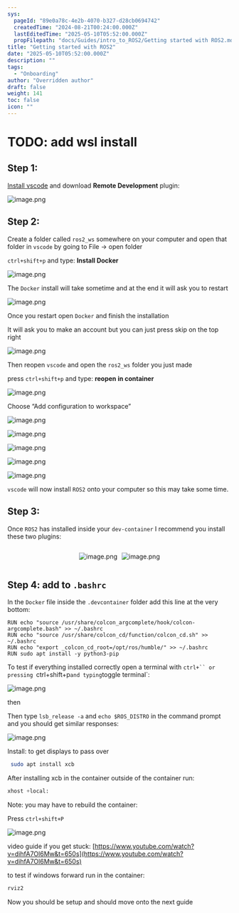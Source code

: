 ```yaml
---
sys:
  pageId: "89e0a78c-4e2b-4070-b327-d28cb0694742"
  createdTime: "2024-08-21T00:24:00.000Z"
  lastEditedTime: "2025-05-10T05:52:00.000Z"
  propFilepath: "docs/Guides/intro_to_ROS2/Getting started with ROS2.md"
title: "Getting started with ROS2"
date: "2025-05-10T05:52:00.000Z"
description: ""
tags:
  - "Onboarding"
author: "Overridden author"
draft: false
weight: 141
toc: false
icon: ""
---
```


# TODO: add wsl install

## Step 1:

[Install vscode](https://code.visualstudio.com/download) and download **Remote Development** plugin:

![image.png](https://prod-files-secure.s3.us-west-2.amazonaws.com/d518164a-d88e-44d1-a4ee-3adb3bd8bce0/efb52993-1881-4a40-b95e-6f020334f022/image.png?X-Amz-Algorithm=AWS4-HMAC-SHA256&X-Amz-Content-Sha256=UNSIGNED-PAYLOAD&X-Amz-Credential=ASIAZI2LB466YEYF5KRO%2F20250612%2Fus-west-2%2Fs3%2Faws4_request&X-Amz-Date=20250612T004224Z&X-Amz-Expires=3600&X-Amz-Security-Token=IQoJb3JpZ2luX2VjEAgaCXVzLXdlc3QtMiJGMEQCIDijptEIUapudIj2Cd4Z%2FBjGCxbKofRgoN%2FR%2FtqZVyxfAiBsmJa8HR6qcl1Ei%2BwdSuzQX2sPVyqD5WHZkUbMsnMJlSqIBAjh%2F%2F%2F%2F%2F%2F%2F%2F%2F%2F8BEAAaDDYzNzQyMzE4MzgwNSIMqFfXOyUr%2FeV8jQnlKtwDAqFEw54KCDAh8vlbCxRcDxKxLQnA6FjoQFjBkiUKHUap73reta3jxCSsWYz3j5BZ2iQa7nQSeoBhXrBbz6dVSyjuBJNjovzfyQNl0i%2F3ACuMZCdeJu8Ylavne6gJ0m6EcQNhzHD0cpC564TWrqw%2FeKwGnfASWmQws9D0t%2BeFMUpLbHpmk7kw%2BJmKgaobmUGrzuniLNNu2ftV21P3ntdBVpQEAv9mGmgq%2BKz%2F1g%2FRF0maUPGSSFcLTCXrU7%2F2vPRrTMW0nNkoKiZUqPA0guI3kGciwj1XnhoRkba2NL%2BQyve29yjyvmjeKkJyF2EiDkdV71hqJX8%2B2%2BtOwAapKpYyaSiYTfxanH%2BIK%2FOMFcH%2FskkH%2FMf36gfVb4j5r7YwsCHyrqdsiBTEkSULwQ6fU92aMPWfcgp%2F%2BkPrItZnKYYzQn%2FFfQaRlFKL1cJNaKb9TChczx%2FwyZ87qLRb1kNj8aqz7nsEmcqczb6DXutbtENWK7WFLndtaaZXdMTd8xd7tQGjNxAokPXFSOfRG%2FFux4KWI%2FQoiTaSTkfpT4lB0QgVVsb5wmG858B5gwFQx1%2BsUm5MgoaB7jUGFzeayz2nYdRPetSjEwoUgRpFBLBlW%2B8ulO%2FgXB%2FX21EF63iXF6YwsriowgY6pgFP%2BW3AQ7w%2FMS9I5San%2Fw31pQVbglWmlWHGz4z9ZeYSEL%2BmAs5OdAPq0sH7T3%2B5EtG0A171rhGa%2BwOhhpdnCflZ%2Fr4xb3Zi6kKqhztatdFjV9F%2FmowVimkBV7urMujR1z8gbtMnlY%2FtbM8wFwIvRIF89w8MIrGM1xVcxRLzEd9j9qsZrwwwSwoSmfqQiULJTVcrT5DjwqEJhni%2FUrTnCznKah0pksFq&X-Amz-Signature=f5290bf68bc6960b1a3338d3fccd0fc503c2d8c5a8c39598decce930b5318b96&X-Amz-SignedHeaders=host&x-amz-checksum-mode=ENABLED&x-id=GetObject)

## Step 2:

Create a folder called `ros2_ws` somewhere on your computer and open that folder in `vscode` by going to File → open folder 

`ctrl+shift+p` and type: **Install Docker**

![image.png](https://prod-files-secure.s3.us-west-2.amazonaws.com/d518164a-d88e-44d1-a4ee-3adb3bd8bce0/2269dc0e-1cd5-47ff-bceb-c04ad9b2eab0/image.png?X-Amz-Algorithm=AWS4-HMAC-SHA256&X-Amz-Content-Sha256=UNSIGNED-PAYLOAD&X-Amz-Credential=ASIAZI2LB466YEYF5KRO%2F20250612%2Fus-west-2%2Fs3%2Faws4_request&X-Amz-Date=20250612T004224Z&X-Amz-Expires=3600&X-Amz-Security-Token=IQoJb3JpZ2luX2VjEAgaCXVzLXdlc3QtMiJGMEQCIDijptEIUapudIj2Cd4Z%2FBjGCxbKofRgoN%2FR%2FtqZVyxfAiBsmJa8HR6qcl1Ei%2BwdSuzQX2sPVyqD5WHZkUbMsnMJlSqIBAjh%2F%2F%2F%2F%2F%2F%2F%2F%2F%2F8BEAAaDDYzNzQyMzE4MzgwNSIMqFfXOyUr%2FeV8jQnlKtwDAqFEw54KCDAh8vlbCxRcDxKxLQnA6FjoQFjBkiUKHUap73reta3jxCSsWYz3j5BZ2iQa7nQSeoBhXrBbz6dVSyjuBJNjovzfyQNl0i%2F3ACuMZCdeJu8Ylavne6gJ0m6EcQNhzHD0cpC564TWrqw%2FeKwGnfASWmQws9D0t%2BeFMUpLbHpmk7kw%2BJmKgaobmUGrzuniLNNu2ftV21P3ntdBVpQEAv9mGmgq%2BKz%2F1g%2FRF0maUPGSSFcLTCXrU7%2F2vPRrTMW0nNkoKiZUqPA0guI3kGciwj1XnhoRkba2NL%2BQyve29yjyvmjeKkJyF2EiDkdV71hqJX8%2B2%2BtOwAapKpYyaSiYTfxanH%2BIK%2FOMFcH%2FskkH%2FMf36gfVb4j5r7YwsCHyrqdsiBTEkSULwQ6fU92aMPWfcgp%2F%2BkPrItZnKYYzQn%2FFfQaRlFKL1cJNaKb9TChczx%2FwyZ87qLRb1kNj8aqz7nsEmcqczb6DXutbtENWK7WFLndtaaZXdMTd8xd7tQGjNxAokPXFSOfRG%2FFux4KWI%2FQoiTaSTkfpT4lB0QgVVsb5wmG858B5gwFQx1%2BsUm5MgoaB7jUGFzeayz2nYdRPetSjEwoUgRpFBLBlW%2B8ulO%2FgXB%2FX21EF63iXF6YwsriowgY6pgFP%2BW3AQ7w%2FMS9I5San%2Fw31pQVbglWmlWHGz4z9ZeYSEL%2BmAs5OdAPq0sH7T3%2B5EtG0A171rhGa%2BwOhhpdnCflZ%2Fr4xb3Zi6kKqhztatdFjV9F%2FmowVimkBV7urMujR1z8gbtMnlY%2FtbM8wFwIvRIF89w8MIrGM1xVcxRLzEd9j9qsZrwwwSwoSmfqQiULJTVcrT5DjwqEJhni%2FUrTnCznKah0pksFq&X-Amz-Signature=0c66634935222adac732ce6f04744bb06c200a3400f4dedc61458571d4c0a527&X-Amz-SignedHeaders=host&x-amz-checksum-mode=ENABLED&x-id=GetObject)

The `Docker` install will take sometime and at the end it will ask you to restart

![image.png](https://prod-files-secure.s3.us-west-2.amazonaws.com/d518164a-d88e-44d1-a4ee-3adb3bd8bce0/ed233f78-be33-4b1f-b89c-9c346c0e961e/image.png?X-Amz-Algorithm=AWS4-HMAC-SHA256&X-Amz-Content-Sha256=UNSIGNED-PAYLOAD&X-Amz-Credential=ASIAZI2LB466YEYF5KRO%2F20250612%2Fus-west-2%2Fs3%2Faws4_request&X-Amz-Date=20250612T004224Z&X-Amz-Expires=3600&X-Amz-Security-Token=IQoJb3JpZ2luX2VjEAgaCXVzLXdlc3QtMiJGMEQCIDijptEIUapudIj2Cd4Z%2FBjGCxbKofRgoN%2FR%2FtqZVyxfAiBsmJa8HR6qcl1Ei%2BwdSuzQX2sPVyqD5WHZkUbMsnMJlSqIBAjh%2F%2F%2F%2F%2F%2F%2F%2F%2F%2F8BEAAaDDYzNzQyMzE4MzgwNSIMqFfXOyUr%2FeV8jQnlKtwDAqFEw54KCDAh8vlbCxRcDxKxLQnA6FjoQFjBkiUKHUap73reta3jxCSsWYz3j5BZ2iQa7nQSeoBhXrBbz6dVSyjuBJNjovzfyQNl0i%2F3ACuMZCdeJu8Ylavne6gJ0m6EcQNhzHD0cpC564TWrqw%2FeKwGnfASWmQws9D0t%2BeFMUpLbHpmk7kw%2BJmKgaobmUGrzuniLNNu2ftV21P3ntdBVpQEAv9mGmgq%2BKz%2F1g%2FRF0maUPGSSFcLTCXrU7%2F2vPRrTMW0nNkoKiZUqPA0guI3kGciwj1XnhoRkba2NL%2BQyve29yjyvmjeKkJyF2EiDkdV71hqJX8%2B2%2BtOwAapKpYyaSiYTfxanH%2BIK%2FOMFcH%2FskkH%2FMf36gfVb4j5r7YwsCHyrqdsiBTEkSULwQ6fU92aMPWfcgp%2F%2BkPrItZnKYYzQn%2FFfQaRlFKL1cJNaKb9TChczx%2FwyZ87qLRb1kNj8aqz7nsEmcqczb6DXutbtENWK7WFLndtaaZXdMTd8xd7tQGjNxAokPXFSOfRG%2FFux4KWI%2FQoiTaSTkfpT4lB0QgVVsb5wmG858B5gwFQx1%2BsUm5MgoaB7jUGFzeayz2nYdRPetSjEwoUgRpFBLBlW%2B8ulO%2FgXB%2FX21EF63iXF6YwsriowgY6pgFP%2BW3AQ7w%2FMS9I5San%2Fw31pQVbglWmlWHGz4z9ZeYSEL%2BmAs5OdAPq0sH7T3%2B5EtG0A171rhGa%2BwOhhpdnCflZ%2Fr4xb3Zi6kKqhztatdFjV9F%2FmowVimkBV7urMujR1z8gbtMnlY%2FtbM8wFwIvRIF89w8MIrGM1xVcxRLzEd9j9qsZrwwwSwoSmfqQiULJTVcrT5DjwqEJhni%2FUrTnCznKah0pksFq&X-Amz-Signature=4a13b170a523795597c9def6cc3a53f6726a1f1cfe4cc22317482a79250ddebf&X-Amz-SignedHeaders=host&x-amz-checksum-mode=ENABLED&x-id=GetObject)

Once you restart open `Docker` and finish the installation

It will ask you to make an account but you can just press skip on the top right

![image.png](https://prod-files-secure.s3.us-west-2.amazonaws.com/d518164a-d88e-44d1-a4ee-3adb3bd8bce0/21010ad9-1659-4fd9-9f59-9932a09b2a3d/image.png?X-Amz-Algorithm=AWS4-HMAC-SHA256&X-Amz-Content-Sha256=UNSIGNED-PAYLOAD&X-Amz-Credential=ASIAZI2LB466YEYF5KRO%2F20250612%2Fus-west-2%2Fs3%2Faws4_request&X-Amz-Date=20250612T004224Z&X-Amz-Expires=3600&X-Amz-Security-Token=IQoJb3JpZ2luX2VjEAgaCXVzLXdlc3QtMiJGMEQCIDijptEIUapudIj2Cd4Z%2FBjGCxbKofRgoN%2FR%2FtqZVyxfAiBsmJa8HR6qcl1Ei%2BwdSuzQX2sPVyqD5WHZkUbMsnMJlSqIBAjh%2F%2F%2F%2F%2F%2F%2F%2F%2F%2F8BEAAaDDYzNzQyMzE4MzgwNSIMqFfXOyUr%2FeV8jQnlKtwDAqFEw54KCDAh8vlbCxRcDxKxLQnA6FjoQFjBkiUKHUap73reta3jxCSsWYz3j5BZ2iQa7nQSeoBhXrBbz6dVSyjuBJNjovzfyQNl0i%2F3ACuMZCdeJu8Ylavne6gJ0m6EcQNhzHD0cpC564TWrqw%2FeKwGnfASWmQws9D0t%2BeFMUpLbHpmk7kw%2BJmKgaobmUGrzuniLNNu2ftV21P3ntdBVpQEAv9mGmgq%2BKz%2F1g%2FRF0maUPGSSFcLTCXrU7%2F2vPRrTMW0nNkoKiZUqPA0guI3kGciwj1XnhoRkba2NL%2BQyve29yjyvmjeKkJyF2EiDkdV71hqJX8%2B2%2BtOwAapKpYyaSiYTfxanH%2BIK%2FOMFcH%2FskkH%2FMf36gfVb4j5r7YwsCHyrqdsiBTEkSULwQ6fU92aMPWfcgp%2F%2BkPrItZnKYYzQn%2FFfQaRlFKL1cJNaKb9TChczx%2FwyZ87qLRb1kNj8aqz7nsEmcqczb6DXutbtENWK7WFLndtaaZXdMTd8xd7tQGjNxAokPXFSOfRG%2FFux4KWI%2FQoiTaSTkfpT4lB0QgVVsb5wmG858B5gwFQx1%2BsUm5MgoaB7jUGFzeayz2nYdRPetSjEwoUgRpFBLBlW%2B8ulO%2FgXB%2FX21EF63iXF6YwsriowgY6pgFP%2BW3AQ7w%2FMS9I5San%2Fw31pQVbglWmlWHGz4z9ZeYSEL%2BmAs5OdAPq0sH7T3%2B5EtG0A171rhGa%2BwOhhpdnCflZ%2Fr4xb3Zi6kKqhztatdFjV9F%2FmowVimkBV7urMujR1z8gbtMnlY%2FtbM8wFwIvRIF89w8MIrGM1xVcxRLzEd9j9qsZrwwwSwoSmfqQiULJTVcrT5DjwqEJhni%2FUrTnCznKah0pksFq&X-Amz-Signature=4d0ce9c15b38522a52beeffb99ba8082f1420100c39a78378efcb920863b85ff&X-Amz-SignedHeaders=host&x-amz-checksum-mode=ENABLED&x-id=GetObject)

Then reopen `vscode` and open the `ros2_ws` folder you just made

press `ctrl+shift+p` and type: **reopen in container**

![image.png](https://prod-files-secure.s3.us-west-2.amazonaws.com/d518164a-d88e-44d1-a4ee-3adb3bd8bce0/4e93b8c2-41ad-488c-8095-c74205196118/image.png?X-Amz-Algorithm=AWS4-HMAC-SHA256&X-Amz-Content-Sha256=UNSIGNED-PAYLOAD&X-Amz-Credential=ASIAZI2LB466YEYF5KRO%2F20250612%2Fus-west-2%2Fs3%2Faws4_request&X-Amz-Date=20250612T004224Z&X-Amz-Expires=3600&X-Amz-Security-Token=IQoJb3JpZ2luX2VjEAgaCXVzLXdlc3QtMiJGMEQCIDijptEIUapudIj2Cd4Z%2FBjGCxbKofRgoN%2FR%2FtqZVyxfAiBsmJa8HR6qcl1Ei%2BwdSuzQX2sPVyqD5WHZkUbMsnMJlSqIBAjh%2F%2F%2F%2F%2F%2F%2F%2F%2F%2F8BEAAaDDYzNzQyMzE4MzgwNSIMqFfXOyUr%2FeV8jQnlKtwDAqFEw54KCDAh8vlbCxRcDxKxLQnA6FjoQFjBkiUKHUap73reta3jxCSsWYz3j5BZ2iQa7nQSeoBhXrBbz6dVSyjuBJNjovzfyQNl0i%2F3ACuMZCdeJu8Ylavne6gJ0m6EcQNhzHD0cpC564TWrqw%2FeKwGnfASWmQws9D0t%2BeFMUpLbHpmk7kw%2BJmKgaobmUGrzuniLNNu2ftV21P3ntdBVpQEAv9mGmgq%2BKz%2F1g%2FRF0maUPGSSFcLTCXrU7%2F2vPRrTMW0nNkoKiZUqPA0guI3kGciwj1XnhoRkba2NL%2BQyve29yjyvmjeKkJyF2EiDkdV71hqJX8%2B2%2BtOwAapKpYyaSiYTfxanH%2BIK%2FOMFcH%2FskkH%2FMf36gfVb4j5r7YwsCHyrqdsiBTEkSULwQ6fU92aMPWfcgp%2F%2BkPrItZnKYYzQn%2FFfQaRlFKL1cJNaKb9TChczx%2FwyZ87qLRb1kNj8aqz7nsEmcqczb6DXutbtENWK7WFLndtaaZXdMTd8xd7tQGjNxAokPXFSOfRG%2FFux4KWI%2FQoiTaSTkfpT4lB0QgVVsb5wmG858B5gwFQx1%2BsUm5MgoaB7jUGFzeayz2nYdRPetSjEwoUgRpFBLBlW%2B8ulO%2FgXB%2FX21EF63iXF6YwsriowgY6pgFP%2BW3AQ7w%2FMS9I5San%2Fw31pQVbglWmlWHGz4z9ZeYSEL%2BmAs5OdAPq0sH7T3%2B5EtG0A171rhGa%2BwOhhpdnCflZ%2Fr4xb3Zi6kKqhztatdFjV9F%2FmowVimkBV7urMujR1z8gbtMnlY%2FtbM8wFwIvRIF89w8MIrGM1xVcxRLzEd9j9qsZrwwwSwoSmfqQiULJTVcrT5DjwqEJhni%2FUrTnCznKah0pksFq&X-Amz-Signature=0463e5a3a5475ee86e5cb5ab048c4e133004419a22086e5f4ee4405ea71e5ff7&X-Amz-SignedHeaders=host&x-amz-checksum-mode=ENABLED&x-id=GetObject)

Choose “Add configuration to workspace”

![image.png](https://prod-files-secure.s3.us-west-2.amazonaws.com/d518164a-d88e-44d1-a4ee-3adb3bd8bce0/9560b282-5060-4989-ba37-97e7b2c22476/image.png?X-Amz-Algorithm=AWS4-HMAC-SHA256&X-Amz-Content-Sha256=UNSIGNED-PAYLOAD&X-Amz-Credential=ASIAZI2LB466YEYF5KRO%2F20250612%2Fus-west-2%2Fs3%2Faws4_request&X-Amz-Date=20250612T004224Z&X-Amz-Expires=3600&X-Amz-Security-Token=IQoJb3JpZ2luX2VjEAgaCXVzLXdlc3QtMiJGMEQCIDijptEIUapudIj2Cd4Z%2FBjGCxbKofRgoN%2FR%2FtqZVyxfAiBsmJa8HR6qcl1Ei%2BwdSuzQX2sPVyqD5WHZkUbMsnMJlSqIBAjh%2F%2F%2F%2F%2F%2F%2F%2F%2F%2F8BEAAaDDYzNzQyMzE4MzgwNSIMqFfXOyUr%2FeV8jQnlKtwDAqFEw54KCDAh8vlbCxRcDxKxLQnA6FjoQFjBkiUKHUap73reta3jxCSsWYz3j5BZ2iQa7nQSeoBhXrBbz6dVSyjuBJNjovzfyQNl0i%2F3ACuMZCdeJu8Ylavne6gJ0m6EcQNhzHD0cpC564TWrqw%2FeKwGnfASWmQws9D0t%2BeFMUpLbHpmk7kw%2BJmKgaobmUGrzuniLNNu2ftV21P3ntdBVpQEAv9mGmgq%2BKz%2F1g%2FRF0maUPGSSFcLTCXrU7%2F2vPRrTMW0nNkoKiZUqPA0guI3kGciwj1XnhoRkba2NL%2BQyve29yjyvmjeKkJyF2EiDkdV71hqJX8%2B2%2BtOwAapKpYyaSiYTfxanH%2BIK%2FOMFcH%2FskkH%2FMf36gfVb4j5r7YwsCHyrqdsiBTEkSULwQ6fU92aMPWfcgp%2F%2BkPrItZnKYYzQn%2FFfQaRlFKL1cJNaKb9TChczx%2FwyZ87qLRb1kNj8aqz7nsEmcqczb6DXutbtENWK7WFLndtaaZXdMTd8xd7tQGjNxAokPXFSOfRG%2FFux4KWI%2FQoiTaSTkfpT4lB0QgVVsb5wmG858B5gwFQx1%2BsUm5MgoaB7jUGFzeayz2nYdRPetSjEwoUgRpFBLBlW%2B8ulO%2FgXB%2FX21EF63iXF6YwsriowgY6pgFP%2BW3AQ7w%2FMS9I5San%2Fw31pQVbglWmlWHGz4z9ZeYSEL%2BmAs5OdAPq0sH7T3%2B5EtG0A171rhGa%2BwOhhpdnCflZ%2Fr4xb3Zi6kKqhztatdFjV9F%2FmowVimkBV7urMujR1z8gbtMnlY%2FtbM8wFwIvRIF89w8MIrGM1xVcxRLzEd9j9qsZrwwwSwoSmfqQiULJTVcrT5DjwqEJhni%2FUrTnCznKah0pksFq&X-Amz-Signature=4b9bdce4ce4ebb8be95d09905988d6418448a17d87a32b111c8bd50af30bcb27&X-Amz-SignedHeaders=host&x-amz-checksum-mode=ENABLED&x-id=GetObject)

![image.png](https://prod-files-secure.s3.us-west-2.amazonaws.com/d518164a-d88e-44d1-a4ee-3adb3bd8bce0/2ee63f81-886b-48e8-a553-dc6e5eac99e4/image.png?X-Amz-Algorithm=AWS4-HMAC-SHA256&X-Amz-Content-Sha256=UNSIGNED-PAYLOAD&X-Amz-Credential=ASIAZI2LB466YEYF5KRO%2F20250612%2Fus-west-2%2Fs3%2Faws4_request&X-Amz-Date=20250612T004224Z&X-Amz-Expires=3600&X-Amz-Security-Token=IQoJb3JpZ2luX2VjEAgaCXVzLXdlc3QtMiJGMEQCIDijptEIUapudIj2Cd4Z%2FBjGCxbKofRgoN%2FR%2FtqZVyxfAiBsmJa8HR6qcl1Ei%2BwdSuzQX2sPVyqD5WHZkUbMsnMJlSqIBAjh%2F%2F%2F%2F%2F%2F%2F%2F%2F%2F8BEAAaDDYzNzQyMzE4MzgwNSIMqFfXOyUr%2FeV8jQnlKtwDAqFEw54KCDAh8vlbCxRcDxKxLQnA6FjoQFjBkiUKHUap73reta3jxCSsWYz3j5BZ2iQa7nQSeoBhXrBbz6dVSyjuBJNjovzfyQNl0i%2F3ACuMZCdeJu8Ylavne6gJ0m6EcQNhzHD0cpC564TWrqw%2FeKwGnfASWmQws9D0t%2BeFMUpLbHpmk7kw%2BJmKgaobmUGrzuniLNNu2ftV21P3ntdBVpQEAv9mGmgq%2BKz%2F1g%2FRF0maUPGSSFcLTCXrU7%2F2vPRrTMW0nNkoKiZUqPA0guI3kGciwj1XnhoRkba2NL%2BQyve29yjyvmjeKkJyF2EiDkdV71hqJX8%2B2%2BtOwAapKpYyaSiYTfxanH%2BIK%2FOMFcH%2FskkH%2FMf36gfVb4j5r7YwsCHyrqdsiBTEkSULwQ6fU92aMPWfcgp%2F%2BkPrItZnKYYzQn%2FFfQaRlFKL1cJNaKb9TChczx%2FwyZ87qLRb1kNj8aqz7nsEmcqczb6DXutbtENWK7WFLndtaaZXdMTd8xd7tQGjNxAokPXFSOfRG%2FFux4KWI%2FQoiTaSTkfpT4lB0QgVVsb5wmG858B5gwFQx1%2BsUm5MgoaB7jUGFzeayz2nYdRPetSjEwoUgRpFBLBlW%2B8ulO%2FgXB%2FX21EF63iXF6YwsriowgY6pgFP%2BW3AQ7w%2FMS9I5San%2Fw31pQVbglWmlWHGz4z9ZeYSEL%2BmAs5OdAPq0sH7T3%2B5EtG0A171rhGa%2BwOhhpdnCflZ%2Fr4xb3Zi6kKqhztatdFjV9F%2FmowVimkBV7urMujR1z8gbtMnlY%2FtbM8wFwIvRIF89w8MIrGM1xVcxRLzEd9j9qsZrwwwSwoSmfqQiULJTVcrT5DjwqEJhni%2FUrTnCznKah0pksFq&X-Amz-Signature=d81a236e1e8349e3382af368c5df038bcbc07973ead609edf4344d4875355c5d&X-Amz-SignedHeaders=host&x-amz-checksum-mode=ENABLED&x-id=GetObject)

![image.png](https://prod-files-secure.s3.us-west-2.amazonaws.com/d518164a-d88e-44d1-a4ee-3adb3bd8bce0/ae1580b2-b048-407e-aed9-b584224a7a04/image.png?X-Amz-Algorithm=AWS4-HMAC-SHA256&X-Amz-Content-Sha256=UNSIGNED-PAYLOAD&X-Amz-Credential=ASIAZI2LB466YEYF5KRO%2F20250612%2Fus-west-2%2Fs3%2Faws4_request&X-Amz-Date=20250612T004224Z&X-Amz-Expires=3600&X-Amz-Security-Token=IQoJb3JpZ2luX2VjEAgaCXVzLXdlc3QtMiJGMEQCIDijptEIUapudIj2Cd4Z%2FBjGCxbKofRgoN%2FR%2FtqZVyxfAiBsmJa8HR6qcl1Ei%2BwdSuzQX2sPVyqD5WHZkUbMsnMJlSqIBAjh%2F%2F%2F%2F%2F%2F%2F%2F%2F%2F8BEAAaDDYzNzQyMzE4MzgwNSIMqFfXOyUr%2FeV8jQnlKtwDAqFEw54KCDAh8vlbCxRcDxKxLQnA6FjoQFjBkiUKHUap73reta3jxCSsWYz3j5BZ2iQa7nQSeoBhXrBbz6dVSyjuBJNjovzfyQNl0i%2F3ACuMZCdeJu8Ylavne6gJ0m6EcQNhzHD0cpC564TWrqw%2FeKwGnfASWmQws9D0t%2BeFMUpLbHpmk7kw%2BJmKgaobmUGrzuniLNNu2ftV21P3ntdBVpQEAv9mGmgq%2BKz%2F1g%2FRF0maUPGSSFcLTCXrU7%2F2vPRrTMW0nNkoKiZUqPA0guI3kGciwj1XnhoRkba2NL%2BQyve29yjyvmjeKkJyF2EiDkdV71hqJX8%2B2%2BtOwAapKpYyaSiYTfxanH%2BIK%2FOMFcH%2FskkH%2FMf36gfVb4j5r7YwsCHyrqdsiBTEkSULwQ6fU92aMPWfcgp%2F%2BkPrItZnKYYzQn%2FFfQaRlFKL1cJNaKb9TChczx%2FwyZ87qLRb1kNj8aqz7nsEmcqczb6DXutbtENWK7WFLndtaaZXdMTd8xd7tQGjNxAokPXFSOfRG%2FFux4KWI%2FQoiTaSTkfpT4lB0QgVVsb5wmG858B5gwFQx1%2BsUm5MgoaB7jUGFzeayz2nYdRPetSjEwoUgRpFBLBlW%2B8ulO%2FgXB%2FX21EF63iXF6YwsriowgY6pgFP%2BW3AQ7w%2FMS9I5San%2Fw31pQVbglWmlWHGz4z9ZeYSEL%2BmAs5OdAPq0sH7T3%2B5EtG0A171rhGa%2BwOhhpdnCflZ%2Fr4xb3Zi6kKqhztatdFjV9F%2FmowVimkBV7urMujR1z8gbtMnlY%2FtbM8wFwIvRIF89w8MIrGM1xVcxRLzEd9j9qsZrwwwSwoSmfqQiULJTVcrT5DjwqEJhni%2FUrTnCznKah0pksFq&X-Amz-Signature=3df5d6931e4744caad44280873ab7e0560905da912acf97c8c69ce6261fe27ab&X-Amz-SignedHeaders=host&x-amz-checksum-mode=ENABLED&x-id=GetObject)

![image.png](https://prod-files-secure.s3.us-west-2.amazonaws.com/d518164a-d88e-44d1-a4ee-3adb3bd8bce0/53255b28-f75e-430f-b9e3-c0ac8577e42b/image.png?X-Amz-Algorithm=AWS4-HMAC-SHA256&X-Amz-Content-Sha256=UNSIGNED-PAYLOAD&X-Amz-Credential=ASIAZI2LB466YEYF5KRO%2F20250612%2Fus-west-2%2Fs3%2Faws4_request&X-Amz-Date=20250612T004224Z&X-Amz-Expires=3600&X-Amz-Security-Token=IQoJb3JpZ2luX2VjEAgaCXVzLXdlc3QtMiJGMEQCIDijptEIUapudIj2Cd4Z%2FBjGCxbKofRgoN%2FR%2FtqZVyxfAiBsmJa8HR6qcl1Ei%2BwdSuzQX2sPVyqD5WHZkUbMsnMJlSqIBAjh%2F%2F%2F%2F%2F%2F%2F%2F%2F%2F8BEAAaDDYzNzQyMzE4MzgwNSIMqFfXOyUr%2FeV8jQnlKtwDAqFEw54KCDAh8vlbCxRcDxKxLQnA6FjoQFjBkiUKHUap73reta3jxCSsWYz3j5BZ2iQa7nQSeoBhXrBbz6dVSyjuBJNjovzfyQNl0i%2F3ACuMZCdeJu8Ylavne6gJ0m6EcQNhzHD0cpC564TWrqw%2FeKwGnfASWmQws9D0t%2BeFMUpLbHpmk7kw%2BJmKgaobmUGrzuniLNNu2ftV21P3ntdBVpQEAv9mGmgq%2BKz%2F1g%2FRF0maUPGSSFcLTCXrU7%2F2vPRrTMW0nNkoKiZUqPA0guI3kGciwj1XnhoRkba2NL%2BQyve29yjyvmjeKkJyF2EiDkdV71hqJX8%2B2%2BtOwAapKpYyaSiYTfxanH%2BIK%2FOMFcH%2FskkH%2FMf36gfVb4j5r7YwsCHyrqdsiBTEkSULwQ6fU92aMPWfcgp%2F%2BkPrItZnKYYzQn%2FFfQaRlFKL1cJNaKb9TChczx%2FwyZ87qLRb1kNj8aqz7nsEmcqczb6DXutbtENWK7WFLndtaaZXdMTd8xd7tQGjNxAokPXFSOfRG%2FFux4KWI%2FQoiTaSTkfpT4lB0QgVVsb5wmG858B5gwFQx1%2BsUm5MgoaB7jUGFzeayz2nYdRPetSjEwoUgRpFBLBlW%2B8ulO%2FgXB%2FX21EF63iXF6YwsriowgY6pgFP%2BW3AQ7w%2FMS9I5San%2Fw31pQVbglWmlWHGz4z9ZeYSEL%2BmAs5OdAPq0sH7T3%2B5EtG0A171rhGa%2BwOhhpdnCflZ%2Fr4xb3Zi6kKqhztatdFjV9F%2FmowVimkBV7urMujR1z8gbtMnlY%2FtbM8wFwIvRIF89w8MIrGM1xVcxRLzEd9j9qsZrwwwSwoSmfqQiULJTVcrT5DjwqEJhni%2FUrTnCznKah0pksFq&X-Amz-Signature=17733a2ab26f1d9f7e208a433ab22fb52bc556a3894b58dbb3aafe73d3bc3c38&X-Amz-SignedHeaders=host&x-amz-checksum-mode=ENABLED&x-id=GetObject)

![image.png](https://prod-files-secure.s3.us-west-2.amazonaws.com/d518164a-d88e-44d1-a4ee-3adb3bd8bce0/7c562767-5af9-4ffb-97d1-327bcdf4ee00/image.png?X-Amz-Algorithm=AWS4-HMAC-SHA256&X-Amz-Content-Sha256=UNSIGNED-PAYLOAD&X-Amz-Credential=ASIAZI2LB466YEYF5KRO%2F20250612%2Fus-west-2%2Fs3%2Faws4_request&X-Amz-Date=20250612T004224Z&X-Amz-Expires=3600&X-Amz-Security-Token=IQoJb3JpZ2luX2VjEAgaCXVzLXdlc3QtMiJGMEQCIDijptEIUapudIj2Cd4Z%2FBjGCxbKofRgoN%2FR%2FtqZVyxfAiBsmJa8HR6qcl1Ei%2BwdSuzQX2sPVyqD5WHZkUbMsnMJlSqIBAjh%2F%2F%2F%2F%2F%2F%2F%2F%2F%2F8BEAAaDDYzNzQyMzE4MzgwNSIMqFfXOyUr%2FeV8jQnlKtwDAqFEw54KCDAh8vlbCxRcDxKxLQnA6FjoQFjBkiUKHUap73reta3jxCSsWYz3j5BZ2iQa7nQSeoBhXrBbz6dVSyjuBJNjovzfyQNl0i%2F3ACuMZCdeJu8Ylavne6gJ0m6EcQNhzHD0cpC564TWrqw%2FeKwGnfASWmQws9D0t%2BeFMUpLbHpmk7kw%2BJmKgaobmUGrzuniLNNu2ftV21P3ntdBVpQEAv9mGmgq%2BKz%2F1g%2FRF0maUPGSSFcLTCXrU7%2F2vPRrTMW0nNkoKiZUqPA0guI3kGciwj1XnhoRkba2NL%2BQyve29yjyvmjeKkJyF2EiDkdV71hqJX8%2B2%2BtOwAapKpYyaSiYTfxanH%2BIK%2FOMFcH%2FskkH%2FMf36gfVb4j5r7YwsCHyrqdsiBTEkSULwQ6fU92aMPWfcgp%2F%2BkPrItZnKYYzQn%2FFfQaRlFKL1cJNaKb9TChczx%2FwyZ87qLRb1kNj8aqz7nsEmcqczb6DXutbtENWK7WFLndtaaZXdMTd8xd7tQGjNxAokPXFSOfRG%2FFux4KWI%2FQoiTaSTkfpT4lB0QgVVsb5wmG858B5gwFQx1%2BsUm5MgoaB7jUGFzeayz2nYdRPetSjEwoUgRpFBLBlW%2B8ulO%2FgXB%2FX21EF63iXF6YwsriowgY6pgFP%2BW3AQ7w%2FMS9I5San%2Fw31pQVbglWmlWHGz4z9ZeYSEL%2BmAs5OdAPq0sH7T3%2B5EtG0A171rhGa%2BwOhhpdnCflZ%2Fr4xb3Zi6kKqhztatdFjV9F%2FmowVimkBV7urMujR1z8gbtMnlY%2FtbM8wFwIvRIF89w8MIrGM1xVcxRLzEd9j9qsZrwwwSwoSmfqQiULJTVcrT5DjwqEJhni%2FUrTnCznKah0pksFq&X-Amz-Signature=f24647a8e1687b963cc20b43cfd58c1af8e9fad842572ddf8d0ad9e7083927b0&X-Amz-SignedHeaders=host&x-amz-checksum-mode=ENABLED&x-id=GetObject)

`vscode` will now install `ROS2` onto your computer so this may take some time.

## Step 3:

Once `ROS2` has installed inside your `dev-container` I recommend you install these two plugins:

<div style="display: flex;flex-direction: row; column-gap:10px; max-width: 630px;justify-content: center;">
<div>

![image.png](https://prod-files-secure.s3.us-west-2.amazonaws.com/d518164a-d88e-44d1-a4ee-3adb3bd8bce0/3fc3d550-5a54-4ba1-ba6b-faa01cdb7369/image.png?X-Amz-Algorithm=AWS4-HMAC-SHA256&X-Amz-Content-Sha256=UNSIGNED-PAYLOAD&X-Amz-Credential=ASIAZI2LB4663AZTOXOV%2F20250612%2Fus-west-2%2Fs3%2Faws4_request&X-Amz-Date=20250612T004228Z&X-Amz-Expires=3600&X-Amz-Security-Token=IQoJb3JpZ2luX2VjEAgaCXVzLXdlc3QtMiJGMEQCIHpaXfKJfL%2F8FRQ0mBahUWtvXP0gHotf8KIqJPlPGcYnAiBfc%2FuKwT%2BqrW4tYZ3NFRl6BH1DG2dIpBf3VHoG3idDyiqIBAjh%2F%2F%2F%2F%2F%2F%2F%2F%2F%2F8BEAAaDDYzNzQyMzE4MzgwNSIM1GYXpSrHvonLKRTQKtwDcYe%2FhZsLmWCgCPvPAF%2FpZeZcK9Owy1enPiXS%2FCB256M7%2FrPfivI5%2B9qUCH6IzaBltI9Uwo52Tupq0whstGLxk4xduJVD%2FDaHGtGATEu68miCS2l%2BB5MThwVnBAkIPq1qDlju4gGgJcHFmnArdvDbY5rBzucmlaImhxHiqP5sGtsmkBIrPGjQEk%2BbKa9yO7DX2D0pcokxB0W6%2F0YfUWEXa0ZFP0MNZFIjlcsSRi3yjk%2FOvVfbqbYKQC7aCfnr3jD%2F9mqaBNhg1UqWPBrjcPhVv%2FYHojn2tAz%2BYsdXVuApCEDGFb0azYXVdO3X%2FGSIF2%2BUUWgz9ZJTRNFgVwsF2JaaVjvoBHS97vIC7UhqdIm4on5jaqaI0%2BXZvrklaFHtBbvx0H72lskStTag8RaFYt%2F%2Ft8LWMSQKHo6itN%2F%2FoLZrh4A%2FoZ7rXANiCVPGvBeidtNVJzg3u0pVBCJMEmwyWMQJuwWtE6x5Tr%2F0HjlKG7Nz3RmS4rPd2bVK9uRXsmeK%2FfzsxzYlIwuJxzL8nxbiOdSWECJTGr%2FA0O9zhAI%2Feawl5NjLrFcOPDXqliEh5F9Qbom2%2FJdnhmohHZJ8sNbLYhT8mGWsveTGI0Vvzw9o2GWqBEM0mfyR7AB3g483riowtLeowgY6pgG3EImbfqUzMy2MBqfmyeF5q8FnKdM7w%2Fe76i9UHNWRPfBIKWFBr%2B3kXx6IIA2aTQ5Sm9boqq1RuKhyiRSyUJ7NZ6MKWICBLi11jdFBL%2FD%2FQlEgGVaOXku9Fkfvo1dejXK2lCPjWz2GnkyY7w6InbFNagZ1EYSMCSluzfdZmrHeIwkIyh%2B2j6ZTgTjEa8ULYOJM2AfCY4uWJZReXBXJWM4qT8bENeq9&X-Amz-Signature=17efe2cf71fdd991cf063b0dd97ccff8cbeba9f67f3566e3898add05208f5c84&X-Amz-SignedHeaders=host&x-amz-checksum-mode=ENABLED&x-id=GetObject)

</div>
<div>

![image.png](https://prod-files-secure.s3.us-west-2.amazonaws.com/d518164a-d88e-44d1-a4ee-3adb3bd8bce0/d994cc66-13c2-4093-a5a3-f84cf4601a82/image.png?X-Amz-Algorithm=AWS4-HMAC-SHA256&X-Amz-Content-Sha256=UNSIGNED-PAYLOAD&X-Amz-Credential=ASIAZI2LB466ULV7MDU3%2F20250612%2Fus-west-2%2Fs3%2Faws4_request&X-Amz-Date=20250612T004228Z&X-Amz-Expires=3600&X-Amz-Security-Token=IQoJb3JpZ2luX2VjEAgaCXVzLXdlc3QtMiJHMEUCIQDSXzW%2BfBMOw%2Bb0WzbnLos3B6%2FIvjzBYKK44u7I4%2BSAmQIgRFkSLnrMbqojiJRna10qZSZT2ekcK6jql6kT1d4JVywqiAQI4f%2F%2F%2F%2F%2F%2F%2F%2F%2F%2FARAAGgw2Mzc0MjMxODM4MDUiDBM9R1ioBlKfVdqzBircA0DzHTO7TkZMWJYncUXLJDOsKORImD%2FA1i7KYX2FaRf1Bvzc%2BCgng%2Bi3%2BJJFJrz2iT8kCzhQZ3ZLC57S%2B59k%2B58NrDYS%2B6ZBd7ycTt3YEVC31g1rZBn4YBPDMdrWWEsWuXWLLoO2g1cMnMpgY2%2FYHJjOSKmdBSCfxvxPqFurkEr%2F0pfQnCNIZ3%2B%2FXVlotvZFOq1HQ69bYa2yg7jMdXJ1e54Jvmp3KL308vwf%2FWish%2FdmoHf6D%2BHpzcdZaP33YYo6t5XKqRTgNdE5BFrBh3wFtdDbxjutW1AKUyH8GjpUThwb4eMr5qQ7hYB8RakTJ60MyTKGmmvP%2FFyEzOGmdgY7XuFRsl3r%2FaFQLns9NUbN%2FoED%2BnfY0fTq%2BnX7WN8fEajv7ih%2FCJLf8KPSuI%2BVMFHfMd6DesMBhNwIEuZVA6dhGgeWWmThwEoKjJW4Hy5j4gIXOmjyFYmTK4KffmAkBHjjDnKPNsb79FX38WMQWnF3A1aLu5oFkmTgPO3GmaMaDqBl70BH6Wed6wVurYKdoUGUqmQ8yWdkJSX8Aa6XKz2ND1e%2FphTL%2FglhIJvqEsyLOZjVzBE0jVoOdtsjH3oShZfGkJb8Xtm8PLqT56lp2E5vXz5Zys9Shb8JqsTcffarMIS2qMIGOqUBcC8SslwJaywkzSJPVZFA%2FhUiKhHNyClI%2F4LvhDSYouwmvxme6LbBOB8EnMRyzmkDs1buK%2BaBT7HFwzn1C%2FhHetvghA1WzN9MzTeCtMZID1bPizbljS%2BRVeeyzVyHHsosj1Kqn%2BcU812ZlsfAl98Ht7z6dGhIkxIHMZj0Eb10yO%2BTROawlMZ6fakcevVYY9gJLKeJN1xbuiKdHdjAJYREiYfq%2FMoM&X-Amz-Signature=2f32d200da1d62bfae072c57a05034dd1c1ab29091f17752706cb9f27d4c27a1&X-Amz-SignedHeaders=host&x-amz-checksum-mode=ENABLED&x-id=GetObject)

</div>
</div>

## Step 4: add to `.bashrc`

In the `Docker` file inside the `.devcontainer` folder add this line at the very bottom: 

```docker
RUN echo "source /usr/share/colcon_argcomplete/hook/colcon-argcomplete.bash" >> ~/.bashrc
RUN echo "source /usr/share/colcon_cd/function/colcon_cd.sh" >> ~/.bashrc
RUN echo "export _colcon_cd_root=/opt/ros/humble/" >> ~/.bashrc
RUN sudo apt install -y python3-pip 
```

To test if everything installed correctly open a terminal with `ctrl+`` or pressing `ctrl+shift+p` and typing `toggle terminal`:

![image.png](https://prod-files-secure.s3.us-west-2.amazonaws.com/d518164a-d88e-44d1-a4ee-3adb3bd8bce0/6a4943d8-b04e-4c02-9a58-775f3384d1a5/image.png?X-Amz-Algorithm=AWS4-HMAC-SHA256&X-Amz-Content-Sha256=UNSIGNED-PAYLOAD&X-Amz-Credential=ASIAZI2LB466YEYF5KRO%2F20250612%2Fus-west-2%2Fs3%2Faws4_request&X-Amz-Date=20250612T004224Z&X-Amz-Expires=3600&X-Amz-Security-Token=IQoJb3JpZ2luX2VjEAgaCXVzLXdlc3QtMiJGMEQCIDijptEIUapudIj2Cd4Z%2FBjGCxbKofRgoN%2FR%2FtqZVyxfAiBsmJa8HR6qcl1Ei%2BwdSuzQX2sPVyqD5WHZkUbMsnMJlSqIBAjh%2F%2F%2F%2F%2F%2F%2F%2F%2F%2F8BEAAaDDYzNzQyMzE4MzgwNSIMqFfXOyUr%2FeV8jQnlKtwDAqFEw54KCDAh8vlbCxRcDxKxLQnA6FjoQFjBkiUKHUap73reta3jxCSsWYz3j5BZ2iQa7nQSeoBhXrBbz6dVSyjuBJNjovzfyQNl0i%2F3ACuMZCdeJu8Ylavne6gJ0m6EcQNhzHD0cpC564TWrqw%2FeKwGnfASWmQws9D0t%2BeFMUpLbHpmk7kw%2BJmKgaobmUGrzuniLNNu2ftV21P3ntdBVpQEAv9mGmgq%2BKz%2F1g%2FRF0maUPGSSFcLTCXrU7%2F2vPRrTMW0nNkoKiZUqPA0guI3kGciwj1XnhoRkba2NL%2BQyve29yjyvmjeKkJyF2EiDkdV71hqJX8%2B2%2BtOwAapKpYyaSiYTfxanH%2BIK%2FOMFcH%2FskkH%2FMf36gfVb4j5r7YwsCHyrqdsiBTEkSULwQ6fU92aMPWfcgp%2F%2BkPrItZnKYYzQn%2FFfQaRlFKL1cJNaKb9TChczx%2FwyZ87qLRb1kNj8aqz7nsEmcqczb6DXutbtENWK7WFLndtaaZXdMTd8xd7tQGjNxAokPXFSOfRG%2FFux4KWI%2FQoiTaSTkfpT4lB0QgVVsb5wmG858B5gwFQx1%2BsUm5MgoaB7jUGFzeayz2nYdRPetSjEwoUgRpFBLBlW%2B8ulO%2FgXB%2FX21EF63iXF6YwsriowgY6pgFP%2BW3AQ7w%2FMS9I5San%2Fw31pQVbglWmlWHGz4z9ZeYSEL%2BmAs5OdAPq0sH7T3%2B5EtG0A171rhGa%2BwOhhpdnCflZ%2Fr4xb3Zi6kKqhztatdFjV9F%2FmowVimkBV7urMujR1z8gbtMnlY%2FtbM8wFwIvRIF89w8MIrGM1xVcxRLzEd9j9qsZrwwwSwoSmfqQiULJTVcrT5DjwqEJhni%2FUrTnCznKah0pksFq&X-Amz-Signature=2a0c8e618da92a5a73c0d0df9437b0d21cb27db11bdfa43a6dbc0e1a469c5ad3&X-Amz-SignedHeaders=host&x-amz-checksum-mode=ENABLED&x-id=GetObject)

then 

Then type `lsb_release -a` and `echo $ROS_DISTRO` in the command prompt and you should get similar responses:

![image.png](https://prod-files-secure.s3.us-west-2.amazonaws.com/d518164a-d88e-44d1-a4ee-3adb3bd8bce0/3e635dec-a805-4e85-8b9e-d000e5b71a4e/image.png?X-Amz-Algorithm=AWS4-HMAC-SHA256&X-Amz-Content-Sha256=UNSIGNED-PAYLOAD&X-Amz-Credential=ASIAZI2LB466YEYF5KRO%2F20250612%2Fus-west-2%2Fs3%2Faws4_request&X-Amz-Date=20250612T004224Z&X-Amz-Expires=3600&X-Amz-Security-Token=IQoJb3JpZ2luX2VjEAgaCXVzLXdlc3QtMiJGMEQCIDijptEIUapudIj2Cd4Z%2FBjGCxbKofRgoN%2FR%2FtqZVyxfAiBsmJa8HR6qcl1Ei%2BwdSuzQX2sPVyqD5WHZkUbMsnMJlSqIBAjh%2F%2F%2F%2F%2F%2F%2F%2F%2F%2F8BEAAaDDYzNzQyMzE4MzgwNSIMqFfXOyUr%2FeV8jQnlKtwDAqFEw54KCDAh8vlbCxRcDxKxLQnA6FjoQFjBkiUKHUap73reta3jxCSsWYz3j5BZ2iQa7nQSeoBhXrBbz6dVSyjuBJNjovzfyQNl0i%2F3ACuMZCdeJu8Ylavne6gJ0m6EcQNhzHD0cpC564TWrqw%2FeKwGnfASWmQws9D0t%2BeFMUpLbHpmk7kw%2BJmKgaobmUGrzuniLNNu2ftV21P3ntdBVpQEAv9mGmgq%2BKz%2F1g%2FRF0maUPGSSFcLTCXrU7%2F2vPRrTMW0nNkoKiZUqPA0guI3kGciwj1XnhoRkba2NL%2BQyve29yjyvmjeKkJyF2EiDkdV71hqJX8%2B2%2BtOwAapKpYyaSiYTfxanH%2BIK%2FOMFcH%2FskkH%2FMf36gfVb4j5r7YwsCHyrqdsiBTEkSULwQ6fU92aMPWfcgp%2F%2BkPrItZnKYYzQn%2FFfQaRlFKL1cJNaKb9TChczx%2FwyZ87qLRb1kNj8aqz7nsEmcqczb6DXutbtENWK7WFLndtaaZXdMTd8xd7tQGjNxAokPXFSOfRG%2FFux4KWI%2FQoiTaSTkfpT4lB0QgVVsb5wmG858B5gwFQx1%2BsUm5MgoaB7jUGFzeayz2nYdRPetSjEwoUgRpFBLBlW%2B8ulO%2FgXB%2FX21EF63iXF6YwsriowgY6pgFP%2BW3AQ7w%2FMS9I5San%2Fw31pQVbglWmlWHGz4z9ZeYSEL%2BmAs5OdAPq0sH7T3%2B5EtG0A171rhGa%2BwOhhpdnCflZ%2Fr4xb3Zi6kKqhztatdFjV9F%2FmowVimkBV7urMujR1z8gbtMnlY%2FtbM8wFwIvRIF89w8MIrGM1xVcxRLzEd9j9qsZrwwwSwoSmfqQiULJTVcrT5DjwqEJhni%2FUrTnCznKah0pksFq&X-Amz-Signature=ced5f2af88985c4bfe5333296bc8a82c47769c7ba2c0c9146187121a50d40a34&X-Amz-SignedHeaders=host&x-amz-checksum-mode=ENABLED&x-id=GetObject)

Install:  to get displays to pass over

```bash
 sudo apt install xcb
```

After installing xcb in the container outside of the container run:

```python
xhost +local:
```

Note: you may have to rebuild the container:

Press `ctrl+shift+P`

![image.png](https://prod-files-secure.s3.us-west-2.amazonaws.com/d518164a-d88e-44d1-a4ee-3adb3bd8bce0/6c2be660-2618-4c38-9c26-53554f7a0b7b/image.png?X-Amz-Algorithm=AWS4-HMAC-SHA256&X-Amz-Content-Sha256=UNSIGNED-PAYLOAD&X-Amz-Credential=ASIAZI2LB466YEYF5KRO%2F20250612%2Fus-west-2%2Fs3%2Faws4_request&X-Amz-Date=20250612T004224Z&X-Amz-Expires=3600&X-Amz-Security-Token=IQoJb3JpZ2luX2VjEAgaCXVzLXdlc3QtMiJGMEQCIDijptEIUapudIj2Cd4Z%2FBjGCxbKofRgoN%2FR%2FtqZVyxfAiBsmJa8HR6qcl1Ei%2BwdSuzQX2sPVyqD5WHZkUbMsnMJlSqIBAjh%2F%2F%2F%2F%2F%2F%2F%2F%2F%2F8BEAAaDDYzNzQyMzE4MzgwNSIMqFfXOyUr%2FeV8jQnlKtwDAqFEw54KCDAh8vlbCxRcDxKxLQnA6FjoQFjBkiUKHUap73reta3jxCSsWYz3j5BZ2iQa7nQSeoBhXrBbz6dVSyjuBJNjovzfyQNl0i%2F3ACuMZCdeJu8Ylavne6gJ0m6EcQNhzHD0cpC564TWrqw%2FeKwGnfASWmQws9D0t%2BeFMUpLbHpmk7kw%2BJmKgaobmUGrzuniLNNu2ftV21P3ntdBVpQEAv9mGmgq%2BKz%2F1g%2FRF0maUPGSSFcLTCXrU7%2F2vPRrTMW0nNkoKiZUqPA0guI3kGciwj1XnhoRkba2NL%2BQyve29yjyvmjeKkJyF2EiDkdV71hqJX8%2B2%2BtOwAapKpYyaSiYTfxanH%2BIK%2FOMFcH%2FskkH%2FMf36gfVb4j5r7YwsCHyrqdsiBTEkSULwQ6fU92aMPWfcgp%2F%2BkPrItZnKYYzQn%2FFfQaRlFKL1cJNaKb9TChczx%2FwyZ87qLRb1kNj8aqz7nsEmcqczb6DXutbtENWK7WFLndtaaZXdMTd8xd7tQGjNxAokPXFSOfRG%2FFux4KWI%2FQoiTaSTkfpT4lB0QgVVsb5wmG858B5gwFQx1%2BsUm5MgoaB7jUGFzeayz2nYdRPetSjEwoUgRpFBLBlW%2B8ulO%2FgXB%2FX21EF63iXF6YwsriowgY6pgFP%2BW3AQ7w%2FMS9I5San%2Fw31pQVbglWmlWHGz4z9ZeYSEL%2BmAs5OdAPq0sH7T3%2B5EtG0A171rhGa%2BwOhhpdnCflZ%2Fr4xb3Zi6kKqhztatdFjV9F%2FmowVimkBV7urMujR1z8gbtMnlY%2FtbM8wFwIvRIF89w8MIrGM1xVcxRLzEd9j9qsZrwwwSwoSmfqQiULJTVcrT5DjwqEJhni%2FUrTnCznKah0pksFq&X-Amz-Signature=e16e357e89353ebbd687f788660dd2421205559e4230fa5d92361da8b1d38f7d&X-Amz-SignedHeaders=host&x-amz-checksum-mode=ENABLED&x-id=GetObject)

video guide if you get stuck: [https://www.youtube.com/watch?v=dihfA7Ol6Mw&t=650s](https://www.youtube.com/watch?v=dihfA7Ol6Mw&t=650s)

to test if windows forward run in the container:

```bash
rviz2
```

Now you should be setup and should move onto the next guide 
